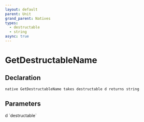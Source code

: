 ```yaml
---
layout: default
parent: Unit
grand_parent: Natives
types:
  - destructable
  - string
async: true
---
```


# GetDestructableName

## Declaration

```
native GetDestructableName takes destructable d returns string
```

## Parameters
<dl>
  <dt>d `destructable`</dt>
  <dd></dd>
</dl>